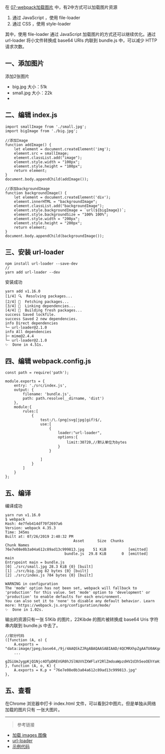 在 [07-webpack加载图片](https://github.com/1071942338/WebpackStudyNotes/blob/master/07-%E5%8A%A0%E8%BD%BD%E5%9B%BE%E7%89%87/README.md) 中，有2中方式可以加载图片资源
1. 通过 JavaScript ，使用 file-loader
2. 通过 CSS ，使用 style-loader

其中，使用 file-loader 通过 JavaScript 加载图片的方式还可以继续优化。通过 url-loader 将小文件转换成  base64 URIs 内联到 bundle.js 中，可以减少 HTTP 请求次数。

## 一、添加图片

添加2张图片
- big.jpg  大小：51k
- small.jpg  大小：22k
- 
## 二、编辑 index.js

```
import smallImage from './small.jpg';
import bigImage from './big.jpg';

//添加Image
function addImage() {
    let element = document.createElement('img');
    element.src = smallImage;
    element.classList.add("image");
    element.style.width = "100px";
    element.style.height = "100px";
    return element;
}
document.body.appendChild(addImage());

//添加backgroundImage
function backgroundImage() {
    let element = document.createElement('div');
    element.innerHTML = "backgroundImage";
    element.classList.add("backgroundImage");
    element.style.backgroundImage = `url(${bigImage})`;
    element.style.backgroundSize = "100% 100%";
    element.style.width = "200px";
    element.style.height = "200px";
    return element;
}
document.body.appendChild(backgroundImage());

```


## 三、安装 url-loader

```
npm install url-loader --save-dev
//
yarn add url-loader --dev
```
安装成功

```
yarn add v1.16.0
[1/4] 🔍  Resolving packages...
[2/4] 🚚  Fetching packages...
[3/4] 🔗  Linking dependencies...
[4/4] 🔨  Building fresh packages...
success Saved lockfile.
success Saved 2 new dependencies.
info Direct dependencies
└─ url-loader@2.1.0
info All dependencies
├─ mime@2.4.4
└─ url-loader@2.1.0
✨  Done in 4.51s.

```


## 四、编辑 webpack.config.js

```
const path = require('path');

module.exports = {
    entry: './src/index.js',
    output: {
        filename: 'bundle.js',
        path: path.resolve(__dirname, 'dist')
    },
    module:{
        rules:[
            {
                test:/\.(png|svg|jpg|gif)$/,
                use:[
                    {
                        loader:"url-loader",
                        options:{
                            limit:30720,//默认单位为bytes
                        }
                    }

                ]
            }
        ]
    }
};
```

## 五、编译
编译成功

```
yarn run v1.16.0
$ webpack
Hash: 4e7feb414df70f2697a6
Version: webpack 4.35.3
Time: 345ms
Built at: 07/26/2019 2:40:32 PM
                               Asset      Size  Chunks             Chunk Names
76e7e08e0b3a04a612c89ad13c999813.jpg    51 KiB          [emitted]  
                           bundle.js  29.8 KiB       0  [emitted]  main
Entrypoint main = bundle.js
[0] ./src/small.jpg 28.3 KiB {0} [built]
[1] ./src/big.jpg 82 bytes {0} [built]
[2] ./src/index.js 784 bytes {0} [built]

WARNING in configuration
The 'mode' option has not been set, webpack will fallback to 'production' for this value. Set 'mode' option to 'development' or 'production' to enable defaults for each environment.
You can also set it to 'none' to disable any default behavior. Learn more: https://webpack.js.org/configuration/mode/
✨  Done in 1.02s.

```
输出的资源只有一张 51Kib 的图片，22Kibde 的图片被转换成 base64 Uris 字符串内联到 bundle.js 中去了。

```
//部分代码
([function (A, o) {
    A.exports = "data:image/jpeg;base64,/9j/4AAQSkZJRgABAQAASABIAAD/4QCMRXhpZgAATU0AKgAAAAgABQESAAMAAAABAAEAAAEaAAUAAAABAAAASgEbAAUAAAABAAAAUgEoAAMAAAABAAIAAIdpAAQAAAABAAAAWgAAAAAAAABIAAAAAQAAAEgAAAABAAOgAQADAAA
    ...
    gZGiUmJygpKjQ1Njc4OTpDREVGR0hJSlNUVVZXWFlaY2RlZmdoaWpzdHV2d3h5eoOEhYaHiImKkpOUlZaXmJmaoqOkpaanqKmqsrO0tba3uLm6wsPExcbHyMnK0tPU1dbX2Nna4eLjVbjT7S1u4ZYIjK7ymMqAG24+VyQT1wQOMeorr/wC2IP8Aa/KnW+kWFi++2sre3fBG6KJVODjIyB7D8qsbF/uj8qAP/9k="
}, function (A, o, K) {
    A.exports = K.p + "76e7e08e0b3a04a612c89ad13c999813.jpg"
},
```
## 五、查看

在Chrome 浏览器中打卡 index.html 文件，可以看到2中图片。但是单独从网络加载的图片只有 一张大图片。

---
> 参考链接
- [加载 images 图像](https://webpack.docschina.org/guides/asset-management/#%E5%8A%A0%E8%BD%BD-images-%E5%9B%BE%E5%83%8F)
- [url-loader](https://webpack.docschina.org/loaders/url-loader)
- [示例代码](https://github.com/1071942338/WebpackStudyNotes/tree/master/19-webpack%20%E5%8A%A0%E8%BD%BD%E5%9B%BE%E7%89%87%E4%BC%98%E5%8C%96)




